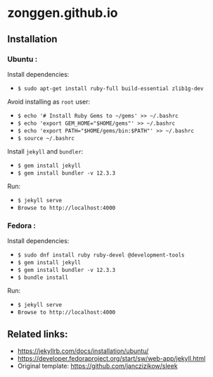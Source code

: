 # zonggen.github.io

## Installation
 ### Ubuntu :
 Install dependencies:
 - `$ sudo apt-get install ruby-full build-essential zlib1g-dev`

 Avoid installing as `root` user:
 - `$ echo '# Install Ruby Gems to ~/gems' >> ~/.bashrc`
 - `$ echo 'export GEM_HOME="$HOME/gems"' >> ~/.bashrc`
 - `$ echo 'export PATH="$HOME/gems/bin:$PATH"' >> ~/.bashrc`
 - `$ source ~/.bashrc`

 Install `jekyll` and `bundler`:
 - `$ gem install jekyll`
 - `$ gem install bundler -v 12.3.3`

 Run:
 - `$ jekyll serve`
 - `Browse to http://localhost:4000`

 ### Fedora :
 Install dependencies:
 - `$ sudo dnf install ruby ruby-devel @development-tools`
 - `$ gem install jekyll`
 - `$ gem install bundler -v 12.3.3`
 - `$ bundle install`

 Run:
 - `$ jekyll serve`
 - `Browse to http://localhost:4000`

## Related links:
- https://jekyllrb.com/docs/installation/ubuntu/
- https://developer.fedoraproject.org/start/sw/web-app/jekyll.html
- Original template: https://github.com/janczizikow/sleek
